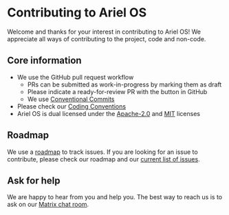# Contributing to Ariel OS

Welcome and thanks for your interest in contributing to Ariel OS! We appreciate all ways of contributing to the project, code and non-code.


## Core information

- We use the GitHub pull request workflow
    - PRs can be submitted as work-in-progress by marking them as draft
    - Please indicate a ready-for-review PR with the button in GitHub
    - We use [Conventional Commits](https://www.conventionalcommits.org/en)
- Please check our [Coding Conventions](https://ariel-os.github.io/ariel-os/dev/docs/book/coding-conventions.html)
- Ariel OS is dual licensed under the [Apache-2.0](./LICENSE-APACHE) and [MIT](./LICENSE-MIT) licenses


## Roadmap

We use a [roadmap](https://github.com/ariel-os/ariel-os/issues/242) to track issues. If you are looking for an issue to contribute, please check our roadmap and our [current list of issues](https://github.com/ariel-os/ariel-os/issues).


## Ask for help

We are happy to hear from you and help you. The best way to reach us is to ask on our [Matrix chat room](https://matrix.to/#/#ariel-os:matrix.org).
